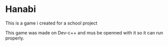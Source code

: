 # Hanabi
This is a game i created for a school project

This game was made on Dev-c++ and mus be openned with it so it can run properly.
